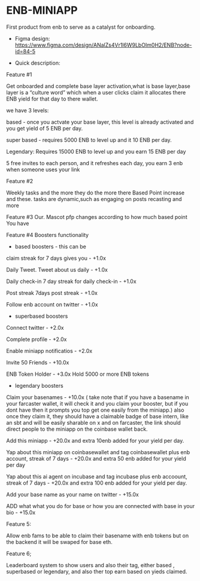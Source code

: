 # ENB-MINIAPP
First product from enb to serve as a catalyst for onboarding.

- Figma design: https://www.figma.com/design/ANalZs4Vr1l6W9LbOIm0H2/ENB?node-id=84-5

- Quick description:

Feature #1

Get onboarded and complete base layer activation,what is base layer,base layer is a “culture word” which when a user clicks claim it  allocates there ENB yield for that day to there wallet.

we have 3 levels:

based - once you actvate your base layer, this level is already activated and you get yield of 5 ENB per day.

super based - requires 5000 ENB to level up and it 10 ENB per day.

Legendary: Requires 15000 ENB to level up and you earn 15 ENB per day 

5 free invites to each person, and it refreshes each day, you earn 3 enb when someone uses your link



Feature #2

Weekly tasks and the more they do  the more  there Based Point increase and these. tasks are dynamic,such as engaging on posts recasting and more

Feature  #3
Our. Mascot pfp changes according to how much based point You have

Feature  #4 
Boosters functionality

- based boosters - this can be 

claim streak for 7 days gives you - +1.0x 

Daily Tweet.
Tweet about us daily - +1.0x

Daily check-in
7 day streak for daily check-in - +1.0x

Post streak
7days post streak - +1.0x

Follow enb account on twitter - +1.0x




- superbased boosters

Connect twitter - +2.0x

Complete profile - +2.0x

Enable miniapp notificatios - +2.0x

Invite 50 Friends - +10.0x 

ENB Token Holder - +3.0x
Hold 5000 or more ENB tokens

- legendary boosters
 
Claim your basenames - +10.0x ( take note that if you have a basename in your farcaster wallet, it will check it and you claim your booster, but if you dont have then it prompts you top get one easily from the miniapp.) also once they claim it, they should have a claimable badge of base intern, like an sbt and will be easily sharable on x and on farcaster, the link should direct people to the miniapp on the coinbase wallet back.

Add this miniapp - +20.0x and extra 10enb added for your yield per day.

Yap about this miniapp on coinbasewallet and tag coinbasewallet plus enb account, streak of 7 days - +20.0x and extra 50 enb added for your yield per day

Yap about this ai agent on incubase and tag incubase plus enb accoount, streak of 7 days - +20.0x and extra 100 enb added for your yield per day.

Add your base name as your name on twitter - +15.0x

ADD what what you do for base or how you are connected with base in your bio - +15.0x 

Feature 5: 

Allow enb fams to be able to claim their basename with enb tokens but on the backend it will be swaped for base eth.

Feature 6;

Leaderboard system to show users and also their tag, either based , superbased or legendary, and also ther top earn based on yieds claimed.
